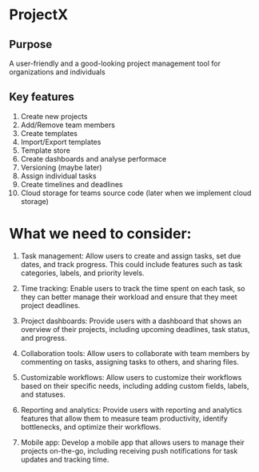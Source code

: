 # ProjectX

## Purpose
A user-friendly and a good-looking project management tool for organizations and individuals

## Key features
1. Create new projects
2. Add/Remove team members
3. Create templates
4. Import/Export templates
5. Template store
6. Create dashboards and analyse performace
7. Versioning (maybe later)
8. Assign individual tasks
9. Create timelines and deadlines
10. Cloud storage for teams source code (later when we implement cloud storage)


# What we need to consider:
1. Task management: Allow users to create and assign tasks, set due dates, and track progress. This could include features such as task categories, labels, and priority levels.

2. Time tracking: Enable users to track the time spent on each task, so they can better manage their workload and ensure that they meet project deadlines.

3. Project dashboards: Provide users with a dashboard that shows an overview of their projects, including upcoming deadlines, task status, and progress.

4. Collaboration tools: Allow users to collaborate with team members by commenting on tasks, assigning tasks to others, and sharing files.

5. Customizable workflows: Allow users to customize their workflows based on their specific needs, including adding custom fields, labels, and statuses.

6. Reporting and analytics: Provide users with reporting and analytics features that allow them to measure team productivity, identify bottlenecks, and optimize their workflows.

7. Mobile app: Develop a mobile app that allows users to manage their projects on-the-go, including receiving push notifications for task updates and tracking time.

